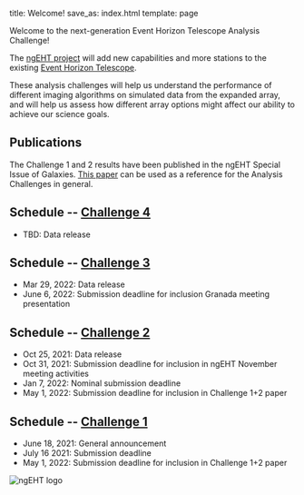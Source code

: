 title: Welcome!
save_as: index.html
template: page

Welcome to the next-generation Event Horizon Telescope Analysis Challenge!

The [ngEHT project](https://www.ngeht.org) will add new capabilities and more stations to the existing
[Event Horizon Telescope](https://eventhorizontelescope.org/).

These analysis challenges will help us understand the performance of
different imaging algorithms on simulated data from the expanded
array, and will help us assess how different array options might
affect our ability to achieve our science goals.

## Publications
The Challenge 1 and 2 results have been published in the ngEHT Special Issue of Galaxies. [This paper](https://ui.adsabs.harvard.edu/abs/2023Galax..11...12R/abstract) can be used as a reference for the Analysis Challenges in general.

## Schedule -- [Challenge 4]({filename}challenge4.md)

- TBD: Data release

## Schedule -- [Challenge 3]({filename}challenge3.md)

- Mar 29, 2022: Data release
- June 6, 2022: Submission deadline for inclusion Granada meeting presentation

## Schedule -- [Challenge 2]({filename}challenge2.md)

- Oct 25, 2021: Data release
- Oct 31, 2021: Submission deadline for inclusion in ngEHT November meeting activities
- Jan 7, 2022: Nominal submission deadline
- May 1, 2022: Submission deadline for inclusion in Challenge 1+2 paper

## Schedule -- [Challenge 1]({filename}challenge1.md)

- June 18, 2021: General announcement
- July 16 2021: Submission deadline
- May 1, 2022: Submission deadline for inclusion in Challenge 1+2 paper

![ngEHT logo](../static/Semifinal_Logo_White_Symbol.jpeg)
